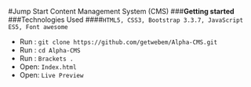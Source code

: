 #Jump Start Content Management System (CMS)
###**Getting started**
###Technologies Used
####`HTML5, CSS3, Bootstrap 3.3.7, JavaScript ES5, Font awesome`
 - Run :  `git clone https://github.com/getwebem/Alpha-CMS.git`
 - Run :  `cd Alpha-CMS`
 - Run :  `Brackets .`
 - Open:  `Index.html`
 - Open:  `Live Preview`  
